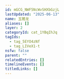 ```yaml
---
id: mGCG_NWF5NcWvSHXbGzjL
lastUpdated: "2025-06-13"
name: 玉猪龙
aliases: []
layer: 2
categoryId: cat_1YBqIhJq
tagIds:
  - tag_5EYO4zNf
  - tag_LIVeX1-t
nsfw: false
parent: ""
relatedEntries: []
timelineEvents: []
titledLinks: []
---
```


